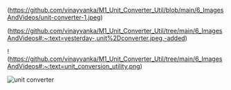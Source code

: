 
(https://github.com/vinayvanka/M1_Unit_Converter_Util/blob/main/6_ImagesAndVideos/unit-converter-1.jpeg)

(https://github.com/vinayvanka/M1_Unit_Converter_Util/tree/main/6_ImagesAndVideos#:~:text=yesterday-,unit%2Dconverter.jpeg,-added)

!(https://github.com/vinayvanka/M1_Unit_Converter_Util/tree/main/6_ImagesAndVideos#:~:text=unit_conversion_utility.png)

![unit converter](https://github.com/vinayvanka/M1_Unit_Converter_Util/blob/main/6_ImagesAndVideos/unit-converter.jpeg)
